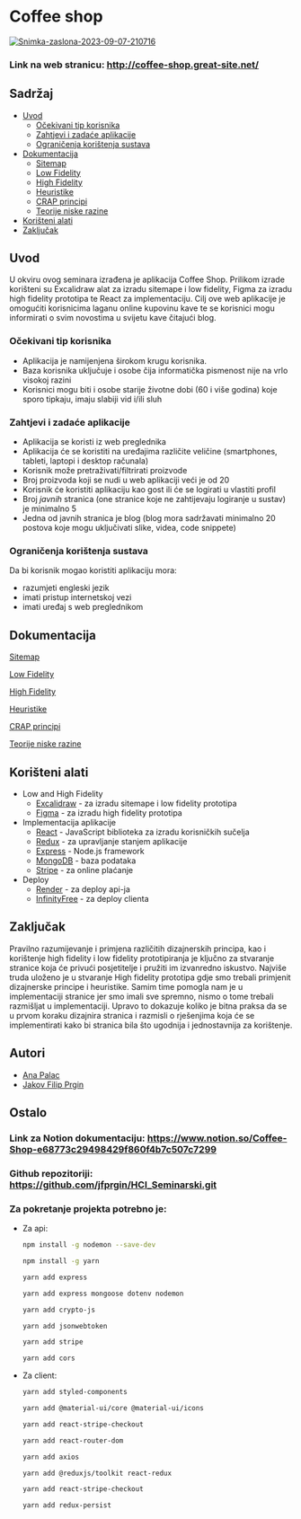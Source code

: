 # Coffee shop

<a href="https://ibb.co/54Dwxcd"><img src="https://i.ibb.co/fFRLG0b/Snimka-zaslona-2023-09-07-210716.png" alt="Snimka-zaslona-2023-09-07-210716" border="0" /></a>
### Link na web stranicu: http://coffee-shop.great-site.net/

## Sadržaj

- [Uvod](#uvod)
    - [Očekivani tip korisnika](#očekivani-tip-korisnika)
    - [Zahtjevi i zadaće aplikacije](#zahtjevi-i-zadaće-aplikacije)
    - [Ograničenja korištenja sustava](#ograničenja-korištenja-sustava)
- [Dokumentacija](#dokumentacija)
    - [Sitemap](https://www.notion.so/Sitemap-888a0aec2ee742d9bda76bbc2e7613e2?pvs=21)
    - [Low Fidelity](https://www.notion.so/Low-Fidelity-7464afc694074b2a97a6e15616ba9318?pvs=21)
    - [High Fidelity](https://www.notion.so/High-Fidelity-892bf7af3bff44b1bc3adf486b2e6ffb?pvs=21)
    - [Heuristike](https://www.notion.so/Heuristike-252e76313ef4444da417818caa5aa2fe?pvs=21)
    - [CRAP principi](https://www.notion.so/CRAP-principi-78d7e69b1e1d4a7db1efb808c4379e09?pvs=21)
    - [Teorije niske razine](https://www.notion.so/Teorije-niske-razine-2abb241450da47ee8aab2ac2281c3337?pvs=21)
- [Korišteni alati](#korišteni-alati)
- [Zaključak](#zaključak)

## Uvod

U okviru ovog seminara izrađena je aplikacija Coffee Shop. Prilikom izrade korišteni su Excalidraw alat za izradu sitemape i low fidelity, Figma za izradu high fidelity prototipa te React  za implementaciju. Cilj ove web aplikacije je omogućiti korisnicima laganu online kupovinu kave  te se korisnici mogu informirati o svim novostima u svijetu kave čitajući blog.

### Očekivani tip korisnika

- Aplikacija je namijenjena širokom krugu korisnika.
- Baza korisnika uključuje i osobe čija informatička pismenost nije na vrlo visokoj razini
- Korisnici mogu biti i osobe starije životne dobi (60 i više godina) koje sporo tipkaju, imaju slabiji vid i/ili sluh

### Zahtjevi i zadaće aplikacije

- Aplikacija se koristi iz web preglednika
- Aplikacija će se koristiti na uređajima različite veličine (smartphones, tableti, laptopi i desktop računala)
- Korisnik može pretraživati/filtrirati proizvode
- Broj proizvoda koji se nudi u web aplikaciji veći je od 20
- Korisnik će koristiti aplikaciju kao gost ili će se logirati u vlastiti profil
- Broj *javnih* stranica (one stranice koje ne zahtijevaju logiranje u sustav) je minimalno 5
- Jedna od javnih stranica je blog (blog mora sadržavati minimalno 20 postova koje mogu uključivati slike, videa, code snippete)

### Ograničenja korištenja sustava

Da bi korisnik mogao koristiti aplikaciju mora:

- razumjeti engleski jezik
- imati pristup internetskoj vezi
- imati uređaj s web preglednikom

## Dokumentacija

[Sitemap](https://www.notion.so/Sitemap-888a0aec2ee742d9bda76bbc2e7613e2?pvs=21)

[Low Fidelity](https://www.notion.so/Low-Fidelity-7464afc694074b2a97a6e15616ba9318?pvs=21)

[High Fidelity](https://www.notion.so/High-Fidelity-892bf7af3bff44b1bc3adf486b2e6ffb?pvs=21)

[Heuristike](https://www.notion.so/Heuristike-252e76313ef4444da417818caa5aa2fe?pvs=21)

[CRAP principi](https://www.notion.so/CRAP-principi-78d7e69b1e1d4a7db1efb808c4379e09?pvs=21)

[Teorije niske razine](https://www.notion.so/Teorije-niske-razine-2abb241450da47ee8aab2ac2281c3337?pvs=21)

## Korišteni alati
* Low and High Fidelity
    - [Excalidraw](https://excalidraw.com/) - za izradu sitemape i low fidelity prototipa
    - [Figma](https://www.figma.com/) - za izradu high fidelity prototipa
* Implementacija aplikacije
    - [React](https://reactjs.org/) - JavaScript biblioteka za izradu korisničkih sučelja
    - [Redux](https://redux.js.org/) - za upravljanje stanjem aplikacije
    - [Express](https://expressjs.com/) - Node.js framework
    - [MongoDB](https://www.mongodb.com/) - baza podataka
    - [Stripe](https://stripe.com/) - za online plaćanje
* Deploy
    - [Render](https://render.com/) - za deploy api-ja
    - [InfinityFree](https://infinityfree.net/) - za deploy clienta

## Zaključak

Pravilno razumijevanje i primjena različitih dizajnerskih principa, kao i korištenje high fidelity i low fidelity prototipiranja je ključno za stvaranje stranice koja će privući posjetitelje i pružiti im izvanredno iskustvo. Najviše truda uloženo je u stvaranje High fidelity prototipa gdje smo trebali primjenit dizajnerske principe i heuristike. Samim time pomogla nam je u implementaciji stranice jer smo imali sve spremno, nismo  o tome trebali razmišljat u implementaciji. Upravo to dokazuje koliko je bitna praksa da se u prvom koraku dizajnira stranica i razmisli o rješenjima koja će se implementirati  kako bi stranica bila što ugodnija i jednostavnija za korištenje.

## Autori

* [Ana Palac](https://github.com/apalac13)
* [Jakov Filip Prgin](https://github.com/jfprgin)


## Ostalo

### Link za Notion dokumentaciju: https://www.notion.so/Coffee-Shop-e68773c29498429f860f4b7c507c7299

### Github repozitoriji: https://github.com/jfprgin/HCI_Seminarski.git


### Za pokretanje projekta potrebno je:
* Za api:
    ```bash
    npm install -g nodemon --save-dev

    npm install -g yarn

    yarn add express

    yarn add express mongoose dotenv nodemon

    yarn add crypto-js

    yarn add jsonwebtoken

    yarn add stripe

    yarn add cors
    ```

* Za client:
    ```bash
    yarn add styled-components

    yarn add @material-ui/core @material-ui/icons

    yarn add react-stripe-checkout

    yarn add react-router-dom

    yarn add axios

    yarn add @reduxjs/toolkit react-redux

    yarn add react-stripe-checkout

    yarn add redux-persist
    ```
